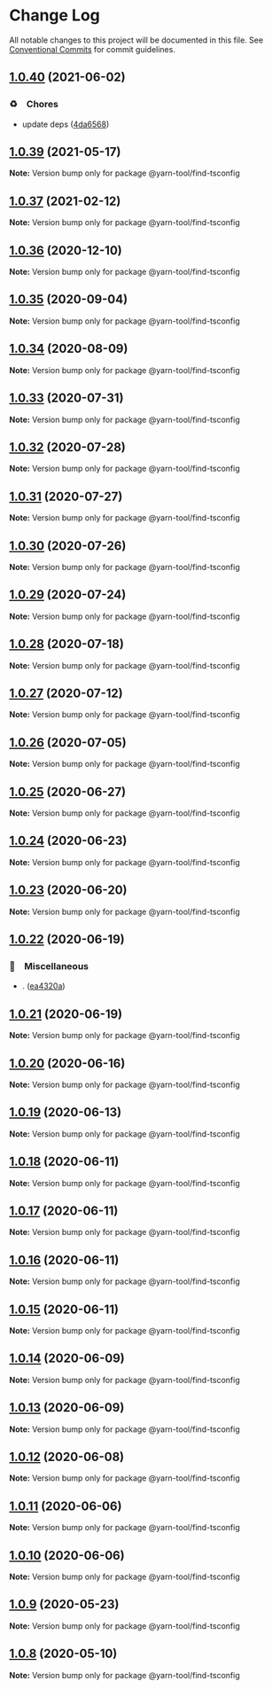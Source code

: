 # Change Log

All notable changes to this project will be documented in this file.
See [Conventional Commits](https://conventionalcommits.org) for commit guidelines.

## [1.0.40](https://github.com/bluelovers/ws-yarn-workspaces/compare/@yarn-tool/find-tsconfig@1.0.39...@yarn-tool/find-tsconfig@1.0.40) (2021-06-02)


### ♻️　Chores

* update deps ([4da6568](https://github.com/bluelovers/ws-yarn-workspaces/commit/4da65683a914d70a296533568d412df3f9a90e93))





## [1.0.39](https://github.com/bluelovers/ws-yarn-workspaces/compare/@yarn-tool/find-tsconfig@1.0.37...@yarn-tool/find-tsconfig@1.0.39) (2021-05-17)

**Note:** Version bump only for package @yarn-tool/find-tsconfig





## [1.0.37](https://github.com/bluelovers/ws-yarn-workspaces/compare/@yarn-tool/find-tsconfig@1.0.36...@yarn-tool/find-tsconfig@1.0.37) (2021-02-12)

**Note:** Version bump only for package @yarn-tool/find-tsconfig





## [1.0.36](https://github.com/bluelovers/ws-yarn-workspaces/compare/@yarn-tool/find-tsconfig@1.0.35...@yarn-tool/find-tsconfig@1.0.36) (2020-12-10)

**Note:** Version bump only for package @yarn-tool/find-tsconfig





## [1.0.35](https://github.com/bluelovers/ws-yarn-workspaces/compare/@yarn-tool/find-tsconfig@1.0.34...@yarn-tool/find-tsconfig@1.0.35) (2020-09-04)

**Note:** Version bump only for package @yarn-tool/find-tsconfig





## [1.0.34](https://github.com/bluelovers/ws-yarn-workspaces/compare/@yarn-tool/find-tsconfig@1.0.33...@yarn-tool/find-tsconfig@1.0.34) (2020-08-09)

**Note:** Version bump only for package @yarn-tool/find-tsconfig





## [1.0.33](https://github.com/bluelovers/ws-yarn-workspaces/compare/@yarn-tool/find-tsconfig@1.0.32...@yarn-tool/find-tsconfig@1.0.33) (2020-07-31)

**Note:** Version bump only for package @yarn-tool/find-tsconfig





## [1.0.32](https://github.com/bluelovers/ws-yarn-workspaces/compare/@yarn-tool/find-tsconfig@1.0.31...@yarn-tool/find-tsconfig@1.0.32) (2020-07-28)

**Note:** Version bump only for package @yarn-tool/find-tsconfig





## [1.0.31](https://github.com/bluelovers/ws-yarn-workspaces/compare/@yarn-tool/find-tsconfig@1.0.30...@yarn-tool/find-tsconfig@1.0.31) (2020-07-27)

**Note:** Version bump only for package @yarn-tool/find-tsconfig





## [1.0.30](https://github.com/bluelovers/ws-yarn-workspaces/compare/@yarn-tool/find-tsconfig@1.0.29...@yarn-tool/find-tsconfig@1.0.30) (2020-07-26)

**Note:** Version bump only for package @yarn-tool/find-tsconfig





## [1.0.29](https://github.com/bluelovers/ws-yarn-workspaces/compare/@yarn-tool/find-tsconfig@1.0.28...@yarn-tool/find-tsconfig@1.0.29) (2020-07-24)

**Note:** Version bump only for package @yarn-tool/find-tsconfig





## [1.0.28](https://github.com/bluelovers/ws-yarn-workspaces/compare/@yarn-tool/find-tsconfig@1.0.27...@yarn-tool/find-tsconfig@1.0.28) (2020-07-18)

**Note:** Version bump only for package @yarn-tool/find-tsconfig





## [1.0.27](https://github.com/bluelovers/ws-yarn-workspaces/compare/@yarn-tool/find-tsconfig@1.0.26...@yarn-tool/find-tsconfig@1.0.27) (2020-07-12)

**Note:** Version bump only for package @yarn-tool/find-tsconfig





## [1.0.26](https://github.com/bluelovers/ws-yarn-workspaces/compare/@yarn-tool/find-tsconfig@1.0.25...@yarn-tool/find-tsconfig@1.0.26) (2020-07-05)

**Note:** Version bump only for package @yarn-tool/find-tsconfig





## [1.0.25](https://github.com/bluelovers/ws-yarn-workspaces/compare/@yarn-tool/find-tsconfig@1.0.24...@yarn-tool/find-tsconfig@1.0.25) (2020-06-27)

**Note:** Version bump only for package @yarn-tool/find-tsconfig





## [1.0.24](https://github.com/bluelovers/ws-yarn-workspaces/compare/@yarn-tool/find-tsconfig@1.0.23...@yarn-tool/find-tsconfig@1.0.24) (2020-06-23)

**Note:** Version bump only for package @yarn-tool/find-tsconfig





## [1.0.23](https://github.com/bluelovers/ws-yarn-workspaces/compare/@yarn-tool/find-tsconfig@1.0.22...@yarn-tool/find-tsconfig@1.0.23) (2020-06-20)

**Note:** Version bump only for package @yarn-tool/find-tsconfig





## [1.0.22](https://github.com/bluelovers/ws-yarn-workspaces/compare/@yarn-tool/find-tsconfig@1.0.21...@yarn-tool/find-tsconfig@1.0.22) (2020-06-19)


### 🔖　Miscellaneous

* . ([ea4320a](https://github.com/bluelovers/ws-yarn-workspaces/commit/ea4320a8885ccaa448e343856818d08cfc2f1992))





## [1.0.21](https://github.com/bluelovers/ws-yarn-workspaces/compare/@yarn-tool/find-tsconfig@1.0.20...@yarn-tool/find-tsconfig@1.0.21) (2020-06-19)

**Note:** Version bump only for package @yarn-tool/find-tsconfig





## [1.0.20](https://github.com/bluelovers/ws-yarn-workspaces/compare/@yarn-tool/find-tsconfig@1.0.19...@yarn-tool/find-tsconfig@1.0.20) (2020-06-16)

**Note:** Version bump only for package @yarn-tool/find-tsconfig





## [1.0.19](https://github.com/bluelovers/ws-yarn-workspaces/compare/@yarn-tool/find-tsconfig@1.0.18...@yarn-tool/find-tsconfig@1.0.19) (2020-06-13)

**Note:** Version bump only for package @yarn-tool/find-tsconfig





## [1.0.18](https://github.com/bluelovers/ws-yarn-workspaces/compare/@yarn-tool/find-tsconfig@1.0.17...@yarn-tool/find-tsconfig@1.0.18) (2020-06-11)

**Note:** Version bump only for package @yarn-tool/find-tsconfig





## [1.0.17](https://github.com/bluelovers/ws-yarn-workspaces/compare/@yarn-tool/find-tsconfig@1.0.16...@yarn-tool/find-tsconfig@1.0.17) (2020-06-11)

**Note:** Version bump only for package @yarn-tool/find-tsconfig





## [1.0.16](https://github.com/bluelovers/ws-yarn-workspaces/compare/@yarn-tool/find-tsconfig@1.0.15...@yarn-tool/find-tsconfig@1.0.16) (2020-06-11)

**Note:** Version bump only for package @yarn-tool/find-tsconfig





## [1.0.15](https://github.com/bluelovers/ws-yarn-workspaces/compare/@yarn-tool/find-tsconfig@1.0.14...@yarn-tool/find-tsconfig@1.0.15) (2020-06-11)

**Note:** Version bump only for package @yarn-tool/find-tsconfig





## [1.0.14](https://github.com/bluelovers/ws-yarn-workspaces/compare/@yarn-tool/find-tsconfig@1.0.13...@yarn-tool/find-tsconfig@1.0.14) (2020-06-09)

**Note:** Version bump only for package @yarn-tool/find-tsconfig





## [1.0.13](https://github.com/bluelovers/ws-yarn-workspaces/compare/@yarn-tool/find-tsconfig@1.0.12...@yarn-tool/find-tsconfig@1.0.13) (2020-06-09)

**Note:** Version bump only for package @yarn-tool/find-tsconfig





## [1.0.12](https://github.com/bluelovers/ws-yarn-workspaces/compare/@yarn-tool/find-tsconfig@1.0.11...@yarn-tool/find-tsconfig@1.0.12) (2020-06-08)

**Note:** Version bump only for package @yarn-tool/find-tsconfig





## [1.0.11](https://github.com/bluelovers/ws-yarn-workspaces/compare/@yarn-tool/find-tsconfig@1.0.10...@yarn-tool/find-tsconfig@1.0.11) (2020-06-06)

**Note:** Version bump only for package @yarn-tool/find-tsconfig





## [1.0.10](https://github.com/bluelovers/ws-yarn-workspaces/compare/@yarn-tool/find-tsconfig@1.0.9...@yarn-tool/find-tsconfig@1.0.10) (2020-06-06)

**Note:** Version bump only for package @yarn-tool/find-tsconfig





## [1.0.9](https://github.com/bluelovers/ws-yarn-workspaces/compare/@yarn-tool/find-tsconfig@1.0.8...@yarn-tool/find-tsconfig@1.0.9) (2020-05-23)

**Note:** Version bump only for package @yarn-tool/find-tsconfig





## [1.0.8](https://github.com/bluelovers/ws-yarn-workspaces/compare/@yarn-tool/find-tsconfig@1.0.7...@yarn-tool/find-tsconfig@1.0.8) (2020-05-10)

**Note:** Version bump only for package @yarn-tool/find-tsconfig

